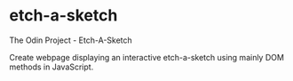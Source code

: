 # etch-a-sketch

The Odin Project - Etch-A-Sketch

Create webpage displaying an interactive etch-a-sketch using mainly DOM methods in JavaScript.
